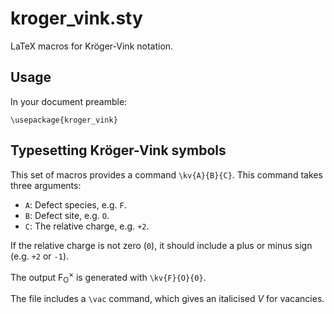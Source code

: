 # kroger\_vink.sty

LaTeX macros for Kröger-Vink notation.  

## Usage
In your document preamble:

```
\usepackage{kroger_vink}
```

## Typesetting Kröger-Vink symbols
This set of macros provides a command `\kv{A}{B}{C}`. This command takes three arguments:

- `A`: Defect species, e.g. `F`.
- `B`: Defect site, e.g. `O`.
- `C`: The relative charge, e.g. `+2`.

If the relative charge is not zero (`0`), it should include a plus or minus sign (e.g. `+2` or `-1`).

The output F<sub>O</sub><sup>&times;</sup> is generated with `\kv{F}{O}{0}`.

The file includes a `\vac` command, which gives an italicised *V* for vacancies.

